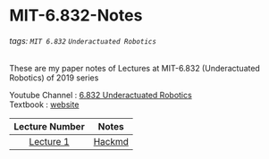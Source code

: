 # MIT-6.832-Notes

###### tags: `MIT 6.832` `Underactuated Robotics`

These are my paper notes of Lectures at MIT-6.832 (Underactuated Robotics) of 2019 series

Youtube Channel : [6.832 Underactuated Robotics](https://www.youtube.com/channel/UChfUOAhz7ynELF-s_1LPpWg)  
Textbook : [website](http://underactuated.csail.mit.edu/)


| Lecture Number                                   | Notes                                                            |
| :---:                                            | :-:                                                              |
| [Lecture 1](https://youtu.be/VeEqtTgDXFc)        | [Hackmd](https://hackmd.io/@16bggrZRTwyEEybTEZnBVw/H1lkxbXJw)    |
